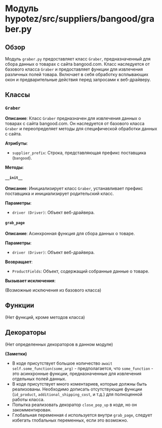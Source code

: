 # Модуль hypotez/src/suppliers/bangood/graber.py

## Обзор

Модуль `graber.py` предоставляет класс `Graber`, предназначенный для сбора данных о товарах с сайта bangood.com.  Класс наследуется от базового класса `Graber` и предоставляет функции для извлечения различных полей товара.  Включает в себя обработку всплывающих окон и предварительные действия перед запросами к веб-драйверу.

## Классы

### `Graber`

**Описание**: Класс `Graber` предназначен для извлечения данных о товарах с сайта bangood.com. Он наследуется от базового класса `Graber` и переопределяет методы для специфической обработки данных с сайта.

**Атрибуты**:

- `supplier_prefix`: Строка, представляющая префикс поставщика (`bangood`).

**Методы**:

#### `__init__`

**Описание**: Инициализирует класс `Graber`, устанавливает префикс поставщика и инициализирует родительский класс.

**Параметры**:

- `driver (Driver)`: Объект веб-драйвера.


#### `grab_page`

**Описание**: Асинхронная функция для сбора данных о товаре.

**Параметры**:

- `driver (Driver)`: Объект веб-драйвера.

**Возвращает**:

- `ProductFields`: Объект, содержащий собранные данные о товаре.

**Вызывает исключения**:

(Возможные исключения из базового класса)


## Функции

(Нет функций, кроме методов класса)


## Декораторы


(Нет определенных декораторов в данном модуле)

**(Заметки)**

-  В коде присутствует большое количество `await self.some_function(some_arg)` - предполагается, что `some_function` - это асинхронные функции, предназначенные для извлечения отдельных полей данных.
-  В коде присутствует много коментариев, которые должны быть реализованы.  Необходимо дописать отсутствующие функции (`id_product`, `additional_shipping_cost`, и т.д.) для полноценной работы класса.
-  Попытка реализовать декоратор `close_pop_up` в коде, но он закомментирован.
-  Глобальная переменная `d` используется внутри `grab_page`,  следует избегать глобальных переменных, если это возможно.